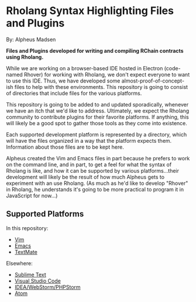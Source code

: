 # Rholang Syntax Highlighting Files and Plugins

By: Alpheus Madsen

**Files and Plugins developed for writing and compiling RChain contracts using Rholang.**

While we are working on a browser-based IDE hosted in Electron (code-named Rhover) for
working with Rholang, we don't expect everyone to want to use this IDE.  Thus, we have
developed some almost-proof-of-concept-ish files to help with these environments.  This
repository is going to consist of directories that include files for the various platforms.

This repository is going to be added to and updated sporadically, whenever we have an itch
that we'd like to address.  Ultimately, we expect the Rholang community to contribute
plugins for their favorite platforms.  If anything, this will likely be a good spot to
gather those tools as they come into existence.

Each supported development platform is represented by a directory, which will have the
files organized in a way that the platform expects them.  Information about those files
are to be kept here.

Alpheus created the Vim and Emacs files in part because he prefers to work on the command
line, and in part, to get a feel for what the syntax of Rholang is like, and how it can
be supported by various platforms...their development will likely be the result of how
much Alpheus gets to experiment with an use Rholang.  (As much as he'd like to develop
"Rhover" in Rholang, he understands it's going to be more practical to program it in
JavaScript for now...)


## Supported Platforms

In this repository:

* [Vim](vim)
* [Emacs](emacs)
* [TextMate](textmate)

Elsewhere:

* [Sublime Text](https://github.com/tgrospic/rholang-sublime)
* [Visual Studio Code](https://github.com/tgrospic/rholang-vscode)
* [IDEA/WebStorm/PHPStorm](https://github.com/tgrospic/rholang-idea)
* [Atom](https://atom.io/packages/language-rholang)
